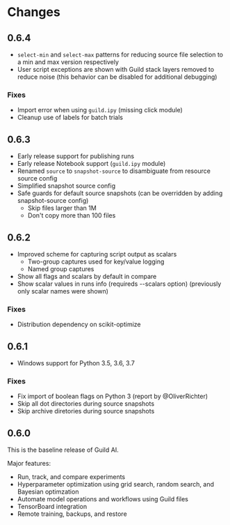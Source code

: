# Changes

## 0.6.4

- `select-min` and `select-max` patterns for reducing source file
  selection to a min and max version respectively
- User script exceptions are shown with Guild stack layers removed to
  reduce noise (this behavior can be disabled for additional
  debugging)

### Fixes

- Import error when using `guild.ipy` (missing click module)
- Cleanup use of labels for batch trials

## 0.6.3

- Early release support for publishing runs
- Early release Notebook support (`guild.ipy` module)
- Renamed `source` to `snapshot-source` to disambiguate from resource
  source config
- Simplified snapshot source config
- Safe guards for default source snapshots (can be overridden by
  adding snapshot-source config)
  - Skip files larger than 1M
  - Don't copy more than 100 files

## 0.6.2

- Improved scheme for capturing script output as scalars
  - Two-group captures used for key/value logging
  - Named group captures
- Show all flags and scalars by default in compare
- Show scalar values in runs info (requireds --scalars option)
  (previously only scalar names were shown)

### Fixes

- Distribution dependency on scikit-optimize

## 0.6.1

- Windows support for Python 3.5, 3.6, 3.7

### Fixes

- Fix import of boolean flags on Python 3 (report by @OliverRichter)
- Skip all dot directories during source snapshots
- Skip archive diretories during source snapshots

## 0.6.0

This is the baseline release of Guild AI.

Major features:

- Run, track, and compare experiments
- Hyperparameter optimization using grid search, random search, and
  Bayesian optimzation
- Automate model operations and workflows using Guild files
- TensorBoard integration
- Remote training, backups, and restore
